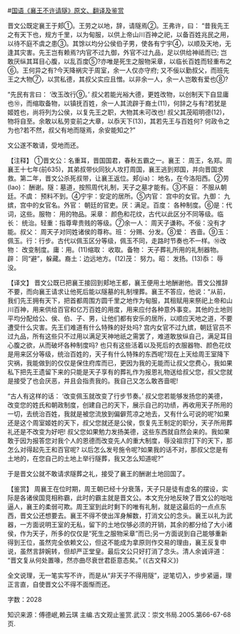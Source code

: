 #[国语《襄王不许请隧》原文、翻译及鉴赏](https://www.vrrw.net/wx/14013.html)

晋文公既定襄王于郏①。王劳之以地，辞，请隧焉②。王弗许，曰： “昔我先王之有天下也，规方千里，以为甸服，以供上帝山川百神之祀，以备百姓兆民之用，以待不庭不虞之患③。其馀以均分公侯伯子男，使各有宁宇④，以顺及天地，无逢其灾害。先王岂有赖焉?内官不过九御，外官不过九品，足以供给神祗而已; 岂敢厌纵其耳目心腹，以乱百度⑤?亦唯是死生之服物采章，以临长百姓而轻重布之⑥。王何异之有?今天降祸灾于周室，余一人仅亦守府; 又不佞以勤叔父，而班先王之大物⑦，以赏私德，其叔父实应且憎。以非余一人，余一人岂敢有爱也⑧?

“先民有言曰： ‘改玉改行⑨。’ 叔父若能光裕大德，更姓改物，以创制天下自显庸也⑩，而缩取备物，以镇抚百姓，余一人其流辟于裔土(11)，何辞之与有?若犹是姬姓也，尚将列为公侯，以复先王之职，大物其未可改也! 叔父其茂昭明德(12)，物将自至。余敢以私劳变前之大章，以忝天下(13)，其若先王与百姓何? 何政令之为也?若不然，叔父有地而隧焉，余安能知之?”

文公遂不敢请，受地而还。

【注释】 ①晋文公：名重耳，晋国国君，春秋五霸之一。襄王： 周王，名郑。周襄王十七年(前635)，其弟叔带伙同狄人攻打周国，襄王逃到郑国，并向晋国求救。第二年，晋文公杀死叔带，让襄王返位。郏(jia)： 地名，在今洛阳西。②劳 (lao)： 酬谢。隧：墓道，按照周代礼制，天子之墓才能有。③不庭： 不服从朝廷。不虞： 预料不到。④宁宇：安定的居所。⑤内官： 宫中的女官。九御： 九嫔，宫中的女官名。外官： 朝廷的官吏。厌：满足。百度： 各种制度。⑥是：代词，这些。服物： 用的物品。采章： 颜色和花纹，古代以此区分不同等级。临长： 统治。轻重：指尊卑贵贱的等级。⑦余一人： 周天子谦称。不佞：没有才能。叔父： 周天子对同姓诸侯的尊称。班： 分赐、分发。⑧爱： 吝啬。⑨玉： 佩玉。行：行步。古代以佩玉区分等级，佩玉不同，走路时节奏也不一样。⑩改物： 改变制度。庸：用。(11)缩取： 收取。备物： 天子葬礼所用的礼制器物。辟： 同“避”，躲藏。裔土：边远地方。(12)茂： 努力。昭： 发扬。(13)忝： 辱没。



【译文】 晋文公既已把襄王接回到郏地王都，襄王便用土地酬谢他。晋文公推辞不要，而向襄王请求让他死后能以隧墓的礼制埋葬。襄王不答应，他说：“从前，我们先王拥有天下，把首都周围方圆千里之地作为甸服，其租赋用来祭祀上帝和山川百神，用来供给百官和亿万百姓的用度，用来应付各种意外事变。其他的土地则平均分配给公、侯、伯、子、男，让他们都有安乐的居所，以顺应天地之道，不要遭受什么灾害。先王们难道有什么特殊的好处吗? 宫内女官不过九嫔，朝廷官员不过九品，所有这些只不过用以满足天神地祇之需罢了，难道敢放纵自己，满足耳目心腹之欲，从而破坏各种制度吗? 也只有这些活着以及死后的衣服器物、颜色花纹是用来区分等级，统治百姓的，天子有什么特殊的东西呢?现在上天给周王室降下灾祸，我能做到的仅仅是保住府库而已，更因为我的无能而让叔父您费心，我如果私下把先王遗留下来的只能是天子享有的葬礼作为报恩礼物送给叔父您，叔父您就是接受了也会厌恶，并且会指责我的。我自己又怎么敢吝啬呢!

“古人有这样的话： ‘改变佩玉就改变了行步节奏。’ 叔父您若能够发扬您的美德，改变您的姓氏和朝政制度，创建自己的天下，展示自己的功绩，再收用天子所用的一切，去统治百姓，我就是被您流放到偏僻荒凉之地去，又有什么可说的呢?如果还是这个周室姬姓的天下，叔父您就还是公侯，恢复先王制定的职分，天子所用葬礼还是不改变为好吧! 叔父您如果勉力发扬美德，这些东西就自然会来的。我如果敢于因为报答您对我个人的恩德而改变先人的重大制度，辱没祖宗打下的天下，那怎么对得起先王和百官呢? 以后怎么发号施令呢?如果我的话不对，那叔父您是有土地的，在您自己的土地上举行隧葬，我又怎么知道呢?”

于是晋文公就不敢请求隧葬之礼，接受了襄王的酬谢土地回国了。

【鉴赏】 周襄王在位时期，周王朝已经十分衰落，天子只是徒有虚名的摆设，实际是各诸侯国竞相称霸，此时的霸主就是晋文公。本文充分地反映了晋文公的咄咄逼人，襄王的柔弱可欺。周王室到此时剩下的唯有礼制，就是这最后的一点点东西，晋文公还想要去。襄王不得不使出浑身解数，打消文公的念头。襄王以礼为武器，一方面说明王室的无私，留下的土地仅够必须的开销，其余的都分给了大小诸侯，作为天子，所多的仅仅是“死生之服物采章”而已;另一方面说到自己能够重新得到王位，虽然完全依赖文公，但这不能成为拿原则作交易的理由，襄王反复申说，虽然言辞婉转，但却严正堂皇。最后文公只好打消了念头。清人余诚评道： “晋文复从何处置喙，然亦曲尽衰世君臣意态矣。” (《古文释义》)

全文说理，无一笔实写不许，而是从“非天子不得用隧”，逆笔切入，步步紧逼，理正言直，自使晋文公不得不面惭而还。

字数：2028

知识来源：傅德岷,赖云琪 主编.古文观止鉴赏.武汉：崇文书局.2005.第66-67-68页.

